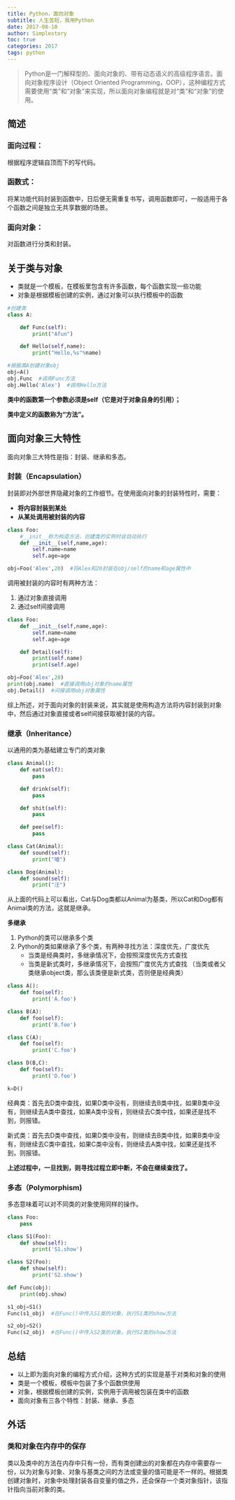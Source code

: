 ```yaml
---
title: Python，面向对象
subtitle: 人生苦短，我用Python
date: 2017-08-10
author: Simplestory
toc: true
categories: 2017
tags: python
---
```


>Python是一门解释型的、面向对象的、带有动态语义的高级程序语言。面向对象程序设计（Object Oriented Programming，OOP），这种编程方式需要使用“类”和“对象”来实现，所以面向对象编程就是对“类”和“对象”的使用。

##	简述

###	面向过程：

根据程序逻辑自顶而下的写代码。

###	函数式：

将某功能代码封装到函数中，日后便无需重复书写，调用函数即可，一般适用于各个函数之间是独立无共享数据的场景。

###	面向对象：

对函数进行分类和封装。

##	关于类与对象

- 类就是一个模板，在模板里包含有许多函数，每个函数实现一些功能
- 对象是根据模板创建的实例，通过对象可以执行模板中的函数

```python
#创建类
class A:

    def Func(self):
        print("Afun")

    def Hello(self,name):
        print("Hello,%s"%name)

#根据类A创建对象obj
obj=A()
obj.Func  #调用Func方法
obj.Hello('Alex')  #调用Hello方法
```

**类中的函数第一个参数必须是self（它是对于对象自身的引用）；**

**类中定义的函数称为“方法”。**

##	面向对象三大特性

面向对象三大特性是指：封装、继承和多态。

###	封装（Encapsulation）

封装即对外部世界隐藏对象的工作细节。在使用面向对象的封装特性时，需要：

- **将内容封装到某处**
- **从某处调用被封装的内容**

```python
class Foo:
    #__init__称为构造方法，创建类的实例时会自动执行
    def __init__(self,name,age):
        self.name=name
        self.age=age

obj=Foo('Alex',20)  #将Alex和20封装在obj/self的name和age属性中
```

调用被封装的内容时有两种方法：
1. 通过对象直接调用
2. 通过self间接调用

```python
class Foo:
    def __init__(self,name,age):
        self.name=name
        self.age=age

    def Detail(self):
        print(self.name)
        print(self.age)

obj=Foo('Alex',20)
print(obj.name)  #直接调用obj对象的name属性
obj.Detail()  #间接调用obj对象属性
```

综上所述，对于面向对象的封装来说，其实就是使用构造方法将内容封装到对象中，然后通过对象直接或者self间接获取被封装的内容。

###	继承（Inheritance）

以通用的类为基础建立专门的类对象

```python
class Animal():
    def eat(self):
        pass

    def drink(self):
        pass

    def shit(self):
        pass

    def pee(self):
        pass

class Cat(Animal):
    def sound(self):
        print("喵")

class Dog(Animal):
    def sound(self):
        print("汪")
```

从上面的代码上可以看出，Cat与Dog类都以Animal为基类，所以Cat和Dog都有Animal类的方法，这就是继承。

**多继承**

1. Python的类可以继承多个类
2. Python的类如果继承了多个类，有两种寻找方法：深度优先，广度优先
    - 当类是经典类时，多继承情况下，会按照深度优先方式查找
    - 当类是新式类时，多继承情况下，会按照广度优先方式查找
    （当类或者父类继承object类，那么该类便是新式类，否则便是经典类）

```python
class A():
    def foo(self):
        print('A.foo')

class B(A):
    def foo(self):
        print('B.foo')

class C(A):
    def foo(self):
        print('C.foo')

class D(B,C):
    def foo(self):
        print('D.foo')

k=D()
```

经典类：首先去D类中查找，如果D类中没有，则继续去B类中找，如果B类中没有，则继续去A类中查找，如果A类中没有，则继续去C类中找，如果还是找不到，则报错。

新式类：首先去D类中查找，如果D类中没有，则继续去B类中找，如果B类中没有，则继续去C类中查找，如果C类中没有，则继续去A类中找，如果还是找不到，则报错。

**上述过程中，一旦找到，则寻找过程立即中断，不会在继续查找了。**

###	多态（Polymorphism)

多态意味着可以对不同类的对象使用同样的操作。

```python
class Foo:
    pass

class S1(Foo):
    def show(self):
        print('S1.show')

class S2(Foo):
    def show(self):
        print('S2.show')

def Func(obj):
    print(obj.show)

s1_obj=S1()
Func(s1_obj)  #在Func()中传入S1类的对象，执行S1类的show方法

s2_obj=S2()
Func(s2_obj)  #在Func()中传入S2类的对象，执行S2类的show方法
```

##	总结

- 以上即为面向对象的编程方式介绍，这种方式的实现是基于对类和对象的使用
- 类是一个模板，模板中包装了多个函数供使用
- 对象，根据模板创建的实例，实例用于调用被包装在类中的函数
- 面向对象有三各个特性：封装、继承、多态

##	外话

###	类和对象在内存中的保存

类以及类中的方法在内存中只有一份，而有类创建出的对象都在内存中需要存一份，以为对象与对象、对象与基类之间的方法或变量的值可能是不一样的。根据类创建对象时，对象中处理封装各自变量的值之外，还会保存一个类对象指针，该指针指向当前对象的类。
